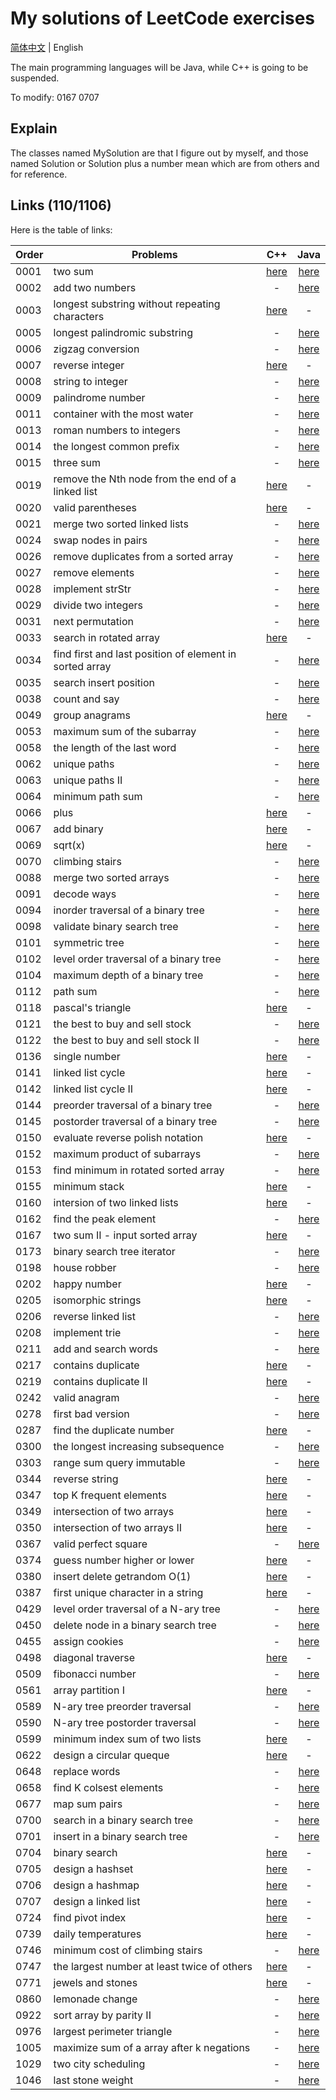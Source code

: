 # My solutions of LeetCode exercises

[简体中文](./README.md) | English

The main programming languages will be Java, while C++ is going to be suspended.

To modify: 0167 0707

## Explain
The classes named MySolution are that I figure out by myself, and those named Solution or Solution plus a number mean which are from others and for reference.

## Links (110/1106)
Here is the table of links:

| Order | Problems                                                                  | C++ | Java |
| ----- | --------------------------------------------------------------------------|:---:|:----:|
| 0001  | two sum                                                                   | [here](./C\&C++/0001_two_sum.cpp) | [here](./Java/0001_two_sum.java) |
| 0002  | add two numbers                                                           | - | [here](./Java/0002_add_two_numbers.java) |
| 0003  | longest substring without repeating characters                            | [here](./C\&C++/0003_longest_substring_without_repeating_characters.cpp) | - |
| 0005  | longest palindromic substring                                             | - | [here](./Java/0005_longest_palindromic_substring.java) |
| 0006  | zigzag conversion                                                         | - | [here](./Java/0006_zigzag_conversion.java) |
| 0007  | reverse integer                                                           | [here](./C\&C++/0007_reverse_integer.cpp) | - |
| 0008  | string to integer                                                         | - | [here](./Java/0008_string_to_integer.java) |
| 0009  | palindrome number                                                         | - | [here](./Java/0009_palindrome_number.java) |
| 0011  | container with the most water                                             | - | [here](./Java/0011_container_with_most_water.java) |
| 0013  | roman numbers to integers                                                 | - | [here](./Java/0013_roman_to_integer.java) |
| 0014  | the longest common prefix                                                 | - | [here](./Java/0014_longest_common_prefix.java) |
| 0015  | three sum                                                                 | - | [here](./Java/0015_three_sum.java) |
| 0019	| remove the Nth node from the end of a linked list                         | [here](./C\&C++/0019_remove_nth_node_from_end_of_ll.cpp)| - |
| 0020	| valid parentheses                                                         | [here](./C\&C++/0020_valid_parentheses.cpp)| - |
| 0021  | merge two sorted linked lists                                             | - | [here](./Java/0021_merge_two_sorted_lists~.java) |
| 0024  | swap nodes in pairs                                                       | - | [here](./Java/0024_swap_nodes_in_pairs.java) |
| 0026  | remove duplicates from a sorted array                                     | - | [here](./Java/0026_remove_duplicates_from_sorted_array.java) |
| 0027  | remove elements                                                           | - | [here](./Java/0027_remove_elements.java) |
| 0028  | implement strStr                                                          | - | [here](./Java/0028_implement_strStr.java) |
| 0029  | divide two integers                                                       | - | [here](./Java/0029_divide_two_integers.java) |
| 0031  | next permutation                                                          | - | [here](./Java/0031_next_permutation.java) |
| 0033  | search in rotated array                                                   | [here](./C\&C++/0033_search_in_rotated_array.cpp) | - |
| 0034  | find first and last position of element in sorted array                   | - | [here](./Java/0034_find_first_and_last_position_of_element_in_sorted_array.java) |
| 0035  | search insert position                                                    | - | [here](./Java/0035_search_insert_position.java) |
| 0038  | count and say                                                             | - | [here](./Java/0038_count_and_say.java) |
| 0049  | group anagrams                                                            | [here](./C\&C++/0049_group_anagrams.cpp) | - |
| 0053  | maximum sum of the subarray                                               | - | [here](./Java/0053_maximum_subarray.java) |
| 0058  | the length of the last word                                               | - | [here](./Java/0058_length_of_last_word.java) |
| 0062  | unique paths                                                              | - | [here](./Java/0062_unique_paths.java) |
| 0063  | unique paths II                                                           | - | [here](./Java/0063_unique_paths_II.java) |
| 0064  | minimum path sum                                                          | - | [here](./Java/0064_minimum_path_sum.java) |
| 0066  | plus                                                                      | [here](./C\&C++/0066_plus_one.cpp) | - |
| 0067  | add binary                                                                | [here](./C\&C++/0067_add_binary.cpp) | - |
| 0069  | sqrt(x)                                                                   | [here](./C\&C++/0069_sqrt_of_x.cpp) | - |
| 0070  | climbing stairs                                                           | - | [here](./Java/0070_climbing_stairs.java) |
| 0088  | merge two sorted arrays                                                   | - | [here](./Java/0088_merge_sorted_arrays.java) |
| 0091  | decode ways                                                               | - | [here](./Java/0091_decode_ways.java) |
| 0094  | inorder traversal of a binary tree                                        | - | [here](./Java/0094_binary_tree_inorder_traversal.java) |
| 0098  | validate binary search tree                                               | - | [here](./Java/0098_validate_binary_search_tree.java) |
| 0101  | symmetric tree                                                            | - | [here](./Java/0101_symmetric_tree.java) |
| 0102  | level order traversal of a binary tree                                    | - | [here](./Java/0102_binary_tree_level_order_traversal.java) |
| 0104  | maximum depth of a binary tree                                            | - | [here](./Java/0104_maximum_depth_of_binary_tree.java) |
| 0112  | path sum                                                                  | - | [here](./Java/0112_path_sum.java) |
| 0118  | pascal's triangle                                                         | [here](./C\&C++/0118_pascals_triangle.cpp) | - |
| 0121  | the best to buy and sell stock                                            | - | [here](./Java/0121_best_time_to_buy_and_sell_stock.java) |
| 0122  | the best to buy and sell stock II                                         | - | [here](./Java/0121_best_time_to_buy_and_sell_stock_II.java) |
| 0136  | single number                                                             | [here](./C\&C++/0136_single_number.cpp) | - |
| 0141  | linked list cycle                                                         | [here](./C\&C++/0141_linked_list_cycle.cpp) | - |
| 0142  | linked list cycle II                                                      | [here](./C\&C++/0142_linked_list_cycle_II.cpp) | - |
| 0144  | preorder traversal of a binary tree                                       | - | [here](./Java/0144_binary_tree_preorder_traversal.java) |
| 0145  | postorder traversal of a binary tree                                      | - | [here](./Java/0145_binary_tree_postorder_traversal.java) |
| 0150  | evaluate reverse polish notation                                          | [here](./C\&C++/0150_evaluate_reverse_polish_notation.cpp) | - |
| 0152  | maximum product of subarrays                                              | - | [here](./Java/0152_maximum_product_sbuarray.java) |
| 0153  | find minimum in rotated sorted array                                      | - | [here](./Java/0153_find_minimum_in_rotated_sorted_array.java) |
| 0155  | minimum stack                                                             | [here](./C\&C++/0155_min_stack.cpp) | - |
| 0160  | intersion of two linked lists	                                            | [here](./C\&C++/0160_intersection_of_two_linked_lists.cpp) | - |
| 0162  | find the peak element                                                     | - | [here](./Java/0162_find_peak_element.java) |
| 0167  | two sum II - input sorted array                                           | [here](./C\&C++/0167_two_sum_II_input_sorted_array.cpp) | - |
| 0173  | binary search tree iterator                                               | - | [here](./Java/0173_binary_search_tree_iterator.java) |
| 0198  | house robber                                                              | - | [here](./Java/0198_house_robber.java) |
| 0202  | happy number                                                              | [here](./C\&C++/0202_happy_number.cpp) | - |
| 0205  | isomorphic strings                                                        | [here](./C\&C++/0205_isomorphic_strings.cpp) | - |
| 0206  | reverse linked list                                                       | - | [here](./Java/0206_reverse_linked_list.java) |
| 0208  | implement trie                                                            | - | [here](./Java/0208_implement_trie.java) |
| 0211  | add and search words                                                      | - | [here](./Java/0211_add_and_search_words.java) |
| 0217  | contains duplicate                                                        | [here](./C\&C++/0217_contains_duplicate.cpp) | - |
| 0219  | contains duplicate II                                                     | [here](./C\&C++/0219_contains_duplicate_II.cpp) | - |
| 0242  | valid anagram                                                             | - | [here](./Java/0242_valid_anagram.java) |
| 0278  | first bad version                                                         | - | [here](./Java/0278_first_bad_version.java) |
| 0287  | find the duplicate number                                                 | [here](./C\&C++/0287_find_the_duplicate_number.cpp) | - |
| 0300  | the longest increasing subsequence                                        | - | [here](./Java/0300_longest_increasing_subsequence.java) |
| 0303  | range sum query immutable                                                 | - | [here](./Java/0303_range_sum_query_immutable.java) |
| 0344  | reverse string                                                            | [here](./C\&C++/0344_reverse_string.cpp) | - |
| 0347  | top K frequent elements                                                   | [here](./C\&C++/0347_top_k_frequent_elements.cpp) | - |
| 0349  | intersection of two arrays                                                | [here](./C\&C++/0349_intersection_of_two_arrays.cpp) | - |
| 0350  | intersection of two arrays II                                             | [here](./C\&C++/0350_intersection_of_two_arrays_II.cpp) | - |
| 0367  | valid perfect square                                                      | - | [here](./Java/0367_valid_perfect_square.java) |
| 0374  | guess number higher or lower                                              | [here](./C\&C++/0374_guess_number_higher_or_lower.cpp) | - |
| 0380  | insert delete getrandom O(1)                                              | [here](./C\&C++/0380_insert_delete_getrandom_o1.cpp) | - |
| 0387  | first unique character in a string                                        | [here](./C\&C++/0387_first_unique_character_in_a_string.cpp) | - |
| 0429  | level order traversal of a N-ary tree                                     | - | [here](./Java/0429_N-ary_tree_level_order_traversal.java) |
| 0450  | delete node in a binary search tree                                       | - | [here](./Java/0450_delete_node_in_a_bst~.java) |
| 0455  | assign cookies                                                            | - | [here](./Java/0455_assign_cookies.java) |
| 0498  | diagonal traverse                                                         | [here](./C\&C++/0498_diagonal_traverse.cpp) | - |
| 0509  | fibonacci number                                                          | - | [here](./Java/0509_fibonacci_number.java) |
| 0561  | array partition I                                                         | [here](./C\&C++/0561_array_partition_I.cpp) | - |
| 0589  | N-ary tree preorder traversal                                             | - | [here](./Java/0589_N-ary_tree_preorder_traversal.java) |
| 0590  | N-ary tree postorder traversal                                            | - | [here](./Java/0590_N-ary_tree_postorder_traversal.java) |
| 0599  | minimum index sum of two lists                                            | [here](./C\&C++/0599_minimum_index_sum_of_two_lists.cpp) | - |
| 0622  | design a circular queque                                                  | [here](./C\&C++/0622_design_circular_queue.cpp) | - |
| 0648  | replace words                                                             | - | [here](./Java/0648_replace_words.java) |
| 0658  | find K colsest elements                                                   | - | [here](./Java/0658_find_K_colsest_elements.java) |
| 0677  | map sum pairs                                                             | - | [here](./Java/0677_map_sum_pairs.java) |
| 0700  | search in a binary search tree                                            | - | [here](./Java/0700_search_in_a_binary_search_tree.java) |
| 0701  | insert in a binary search tree                                            | - | [here](./Java/0701_insert_in_a_binary_search_tree.java) |
| 0704  | binary search                                                             | [here](./C\&C++/0704_binary_search.cpp) | - |
| 0705  | design a hashset                                                          | [here](./C\&C++/0705_design_hashset.cpp) | - |
| 0706  | design a hashmap                                                          | [here](./C\&C++/0706_design_hashmap.cpp) | - |
| 0707  | design a linked list                                                      | [here](./C\&C++/0707_design_linked_list.cpp) | - |
| 0724  | find pivot index                                                          | [here](./C\&C++/0724_find_pivot_index.cpp) | - |
| 0739  | daily temperatures                                                        | [here](./C\&C++/0739_daily_temperatures.cpp) | - |
| 0746  | minimum cost of climbing stairs                                           | - | [here](./Java/0746_min_cost_climbing_stairs.java) |
| 0747  | the largest number at least twice of others                               | [here](./C\&C++/0747_largest_number_at_least_twice_of_others.cpp) | - |
| 0771  | jewels and stones                                                         | [here](./C\&C++/0771_jewels_and_stones.cpp) | - |
| 0860  | lemonade change                                                           | - | [here](./Java/0860_lemonade_change.java) |
| 0922  | sort array by parity II                                                   | - | [here](./Java/0922_sort_array_by_parity_II.java) |
| 0976  | largest perimeter triangle                                                | - | [here](./Java/0976_largest_perimeter_triangle.java) |
| 1005  | maximize sum of a array after k negations                                 | - | [here](./Java/1005_maximize_sum_of_array_after_k_negations.java) |
| 1029  | two city scheduling                                                       | - | [here](./Java/1029_two_city_scheduling.java) |
| 1046  | last stone weight                                                         | - | [here](./Java/1046_last_stone_weight.java) |

